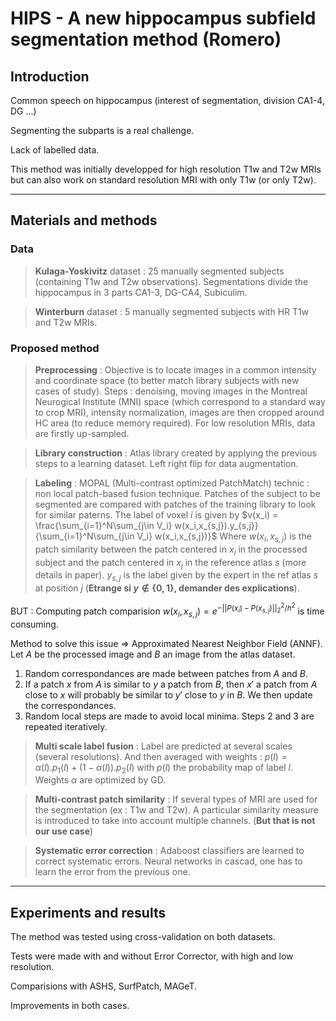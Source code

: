 # HIPS - A new hippocampus subfield segmentation method (Romero)

## Introduction

Common speech on hippocampus (interest of segmentation, division CA1-4, DG ...)

Segmenting the subparts is a real challenge.

Lack of labelled data.

This method was initially developped for high resolution T1w and T2w MRIs but can also work on standard resolution MRI with only T1w (or only T2w).

-------------------------------------------------

## Materials and methods 

### Data 

> **Kulaga-Yoskivitz** dataset : 25 manually segmented subjects (containing T1w and T2w observations).
Segmentations divide the hippocampus in 3 parts CA1-3, DG-CA4, Subiculim.

> **Winterburn** dataset : 5 manually segmented subjects with HR T1w and T2w MRIs.

### Proposed method

> **Preprocessing** :
Objective is to locate images in a common intensity and coordinate space (to better match library subjects with new cases of study).
Steps : denoising, moving images in the Montreal Neurogical Institute (MNI) space (which correspond to a standard way to crop MRI), intensity normalization, images are then cropped around HC area (to reduce memory required).
For low resolution MRIs, data are firstly up-sampled.

> **Library construction** :
Atlas library created by applying the previous steps to a learning dataset.
Left right flip for data augmentation.

> **Labeling** : 
MOPAL (Multi-contrast optimized PatchMatch) technic : non local patch-based fusion technique. Patches of the subject to be segmented are compared with patches of the training library to look for similar paterns.
The label of voxel $i$ is given by $v(x_i) = \frac{\sum_{i=1}^N\sum_{j\in V_i} w(x_i,x_{s,j}).y_{s,j}}{\sum_{i=1}^N\sum_{j\in V_i} w(x_i,x_{s,j})}$
Where $w(x_i,x_{s,j})$ is the patch similarity between the patch centered in $x_i$ in the processed subject and the patch centered in $x_j$ in the reference atlas $s$ (more details in paper).
$y_{s,j}$ is the label given by the expert in the ref atlas $s$ at position $j$ (**Etrange si $y \notin \{0,1\}$, demander des explications**).

BUT : Computing patch comparision $w(x_i,x_{s,j}) = e^{-||P(x_i)-P(x_{s,j})||_2^2/h^2}$ is time consuming.

Method to solve this issue $\Rightarrow$ Approximated Nearest Neighbor Field (ANNF).
Let $A$ be the processed image and $B$ an image from the atlas dataset.
1) Random correspondances are made between patches from $A$ and $B$.
2) If a patch $x$ from $A$ is similar to $y$ a patch from $B$, then $x'$ a patch from $A$ close to $x$ will probably be similar to $y'$ close to $y$ in $B$. We then update the correspondances.
3) Random local steps are made to avoid local minima.
Steps 2 and 3 are repeated iteratively.


> **Multi scale label fusion** :
Label are predicted at several scales (several resolutions). And then averaged with weights :
$p(l) = \alpha(l).p_1(l)+(1-\alpha(l)).p_2(l)$
with $p(l)$ the probability map of label $l$. Weights $\alpha$ are optimized by GD.

> **Multi-contrast patch similarity** :
If several types of MRI are used for the segmentation (ex : T1w and T2w). A particular similarity measure is introduced to take into account multiple channels. 
(**But that is not our use case**)

> **Systematic error correction** : 
Adaboost classifiers are learned to correct systematic errors.
Neural networks in cascad, one has to learn the error from the previous one.

------------------------------------

## Experiments and results

The method was tested using cross-validation on both datasets.

Tests were made with and without Error Corrector, with high and low resolution.

Comparisions with ASHS, SurfPatch, MAGeT.

Improvements in both cases.
